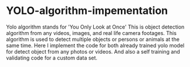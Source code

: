 # YOLO-algorithm-impementation
Yolo algorithm stands for 'You Only Look at Once'
This is  object detection algorithm from any videos, images, and real life camera footages.
This algorithm is used to detect multiple objects or persons or animals at the same time.
Here I implement the code for both already trained yolo model for detect object from any photos or videos.
And also a self training and validating code for a custom data set.
